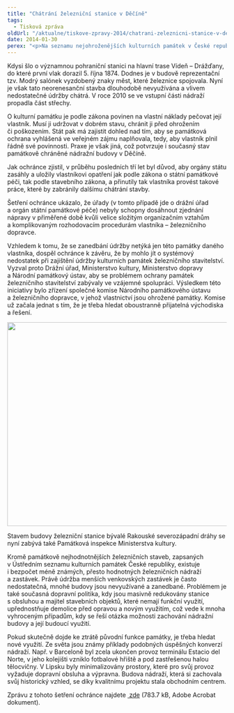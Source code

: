 ```yaml
---
title: "Chátrání železniční stanice v Děčíně"
tags:
  - Tisková zpráva
oldUrl: "/aktualne/tiskove-zpravy-2014/chatrani-zeleznicni-stanice-v-decine"
date: 2014-01-30
perex: "<p>Na seznamu nejohroženějších kulturních památek v České republice je i 7 objektů železničního stavitelství. K nejzanedbanějším patří i budova železniční stanice bývalé Rakouské severozápadní dráhy Děčín-východ v Ústeckém kraji, jejímž stavem se zabýval i ombudsman.</p>"
---
```


<!-- imported from the old website -->

<p>Kdysi šlo o významnou pohraniční stanici na hlavní trase Vídeň – Drážďany, do které první vlak dorazil 5. října 1874. Dodnes je v budově reprezentační tzv. Modrý salónek vyzdobený znaky měst, které železnice spojovala. Nyní je však tato neorenesanční stavba dlouhodobě nevyužívána a vlivem nedostatečné údržby chátrá. V roce 2010 se ve vstupní části nádraží propadla část střechy. </p><p>O kulturní památku je podle zákona povinen na vlastní náklady pečovat její vlastník. Musí ji udržovat v dobrém stavu, chránit ji před ohrožením či poškozením. Stát pak má zajistit dohled nad tím, aby se památková ochrana vyhlášená ve veřejném zájmu naplňovala, tedy, aby vlastník plnil řádně své povinnosti. Praxe je však jiná, což potvrzuje i současný stav památkově chráněné nádražní budovy v Děčíně.</p><p>Jak ochránce zjistil, v průběhu posledních tří let byl důvod, aby orgány státu zasáhly a uložily vlastníkovi opatření jak podle zákona o státní památkové péči, tak podle stavebního zákona, a přinutily tak vlastníka provést takové práce, které by zabránily dalšímu chátrání stavby.</p><p>Šetření ochránce ukázalo, že úřady (v tomto případě jde o drážní úřad a orgán státní památkové péče) nebyly schopny dosáhnout zjednání nápravy v přiměřené době kvůli velice složitým organizačním vztahům a komplikovaným rozhodovacím procedurám vlastníka – železničního dopravce.</p><p>Vzhledem k tomu, že se zanedbání údržby netýká jen této památky daného vlastníka, dospěl ochránce k závěru, že by mohlo jít o systémový nedostatek při zajištění údržby kulturních památek železničního stavitelství. Vyzval proto Drážní úřad, Ministerstvo kultury, Ministerstvo dopravy a Národní památkový ústav, aby se problémem ochrany památek železničního stavitelství zabývaly ve vzájemné spolupráci. Výsledkem této iniciativy bylo zřízení společné komise Národního památkového ústavu a železničního dopravce, v jehož vlastnictví jsou ohrožené památky. Komise už začala jednat s tím, že je třeba hledat oboustranně přijatelná východiska a řešení. </p><p><img src="https://www.ochrance.cz/uploads/RTEmagicC_Decin-nadrazi2.jpg.jpg" height="468" width="624" alt="" /></p><p>Stavem budovy železniční stanice bývalé Rakouské severozápadní dráhy se nyní zabývá také Památková inspekce Ministerstva kultury.</p><p>Kromě památkově nejhodnotnějších železničních staveb, zapsaných v Ústředním seznamu kulturních památek České republiky, existuje i bezpočet méně známých, přesto hodnotných železničních nádraží a zastávek. Právě údržba menších venkovských zastávek je často nedostatečná, mnohé budovy jsou nevyužívané a zanedbané. Problémem je také současná dopravní politika, kdy jsou masivně redukovány stanice s obsluhou a majitel stavebních objektů, které nemají funkční využití, upřednostňuje demolice před opravou a novým využitím, což vede k mnoha vyhroceným případům, kdy se řeší otázka možnosti zachování nádražní budovy a její budoucí využití.</p><p>Pokud skutečně dojde ke ztrátě původní funkce památky, je třeba hledat nové využití. Ze světa jsou známy příklady podobných úspěšných konverzí nádraží. Např. v Barceloně byl zcela ukončen provoz terminálu Estacio del Norte, v jeho kolejišti vzniklo fotbalové hřiště a pod zastřešenou halou tělocvičny. V Lipsku byly minimalizovány prostory, které pro svůj provoz vyžaduje dopravní obsluha a výpravna. Budova nádraží, která si zachovala svůj historický vzhled, se díky kvalitnímu projektu stala obchodním centrem.</p><p>Zprávu z tohoto šetření ochránce najdete <a title="Otevření do nového okna" href="/uploads-import/STANOVISKA/Pamatkova_pece/Kulturni_pamatky/4102-2013-VOP-ZS.pdf" target="_blank"><img alt="" src="https://www.ochrance.cz/typo3/ext/od_linkdesc/icons/pdf.gif" class="od_linkdesc_icon" /> zde</a> (783.7 kB, Adobe Acrobat dokument).</p>
